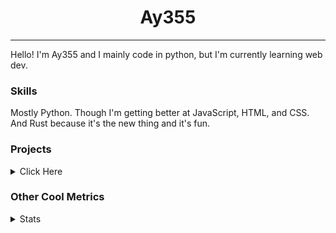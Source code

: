 <h1 align="center"><b>Ay355</b></h1>

---

Hello! I'm Ay355 and I mainly code in python, but I'm currently learning web dev.


### Skills

Mostly Python. Though I'm getting better at JavaScript, HTML, and CSS. And Rust because it's the new thing and it's fun.


### Projects

<details>
 <summary>Click Here</summary>
<br>

 This is probably out of date

[Standle](https://discord.com/oauth2/authorize?client_id=810345494223781899&scope=bot&permissions=8)
 - A multipurpose discord bot for your discord server. Has useful and fun commands for you to mess around with. Made with [discord.py](https://www.github.com/Rapptz/discord.py).

[RoboAy355](https://github.com/Ay-355/RoboAy355)
 - A personal discord bot that I use for random things.

[Asyncdictionary](https://github.com/Ay-355/asyncdictionary)
 - An async wrapper for the freedictionaryAPI. See the README for more info.

 
That's pretty much it, other stuff is closed-source.
 
</details>


### Other Cool Metrics


<details>
<summary>Stats</summary>
<br>
 
<a href="https://github.com/Ay-355">
 <img align="center" src="https://github-readme-stats.vercel.app/api?username=Ay-355&theme=tokyonight&show_icons=true&count_private=true&hide_border=true" />
</a><a href="https://github.com/Ay-355">
  <img align="center" src="https://github-readme-stats.vercel.app/api/top-langs/?username=Ay-355&hide=toml,yaml,cmake&layout=compact&langs_count=8&theme=tokyonight&hide_border=true" />
</a>

 
&nbsp; <!-- Space character to put some space between the different stat types. -->

 
<!--START_SECTION:waka-->
**🐱 My GitHub Data** 

> 🏆 528 Contributions in the Year 2021
 > 
> 📦 1.3 kB Used in GitHub's Storage 
 > 
> 🚫 Not Opted to Hire
 > 
> 📜 14 Public Repositories 
 > 
> 🔑 4 Private Repositories  
 > 
**I'm an Early 🐤** 

```text
🌞 Morning    16 commits     █░░░░░░░░░░░░░░░░░░░░░░░░   6.11% 
🌆 Daytime    119 commits    ███████████░░░░░░░░░░░░░░   45.42% 
🌃 Evening    123 commits    ███████████░░░░░░░░░░░░░░   46.95% 
🌙 Night      4 commits      ░░░░░░░░░░░░░░░░░░░░░░░░░   1.53%

```
📅 **I'm Most Productive on Friday** 

```text
Monday       42 commits     ████░░░░░░░░░░░░░░░░░░░░░   16.03% 
Tuesday      30 commits     ██░░░░░░░░░░░░░░░░░░░░░░░   11.45% 
Wednesday    25 commits     ██░░░░░░░░░░░░░░░░░░░░░░░   9.54% 
Thursday     45 commits     ████░░░░░░░░░░░░░░░░░░░░░   17.18% 
Friday       46 commits     ████░░░░░░░░░░░░░░░░░░░░░   17.56% 
Saturday     46 commits     ████░░░░░░░░░░░░░░░░░░░░░   17.56% 
Sunday       28 commits     ██░░░░░░░░░░░░░░░░░░░░░░░   10.69%

```


📊 **This Week I Spent My Time On** 

```text
💬 Programming Languages: 
Python                   1 hr 12 mins        ████████████████████████░   98.66% 
PowerShell               0 secs              ░░░░░░░░░░░░░░░░░░░░░░░░░   1.34% 
Lua                      0 secs              ░░░░░░░░░░░░░░░░░░░░░░░░░   0.0%

🔥 Editors: 
Neovim                   1 hr 12 mins        ████████████████████████░   98.66% 
Notepad++                0 secs              ░░░░░░░░░░░░░░░░░░░░░░░░░   1.34%

🐱‍💻 Projects: 
school                   42 mins             ██████████████░░░░░░░░░░░   57.53% 
standle-bot              26 mins             █████████░░░░░░░░░░░░░░░░   36.04% 
Unknown Project          4 mins              █░░░░░░░░░░░░░░░░░░░░░░░░   6.42% 
nvim                     0 secs              ░░░░░░░░░░░░░░░░░░░░░░░░░   0.0%

💻 Operating System: 
Windows                  1 hr 13 mins        █████████████████████████   100.0%

```

**I Mostly Code in Python** 

```text
Python                   7 repos             ███████████████████░░░░░░   77.78% 
HTML                     1 repo              ██░░░░░░░░░░░░░░░░░░░░░░░   11.11% 
C++                      1 repo              ██░░░░░░░░░░░░░░░░░░░░░░░   11.11%

```



 Last Updated on 24/09/2021
<!--END_SECTION:waka-->
</details>
